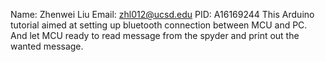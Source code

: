 Name: Zhenwei Liu Email: zhl012@ucsd.edu PID: A16169244
This Arduino tutorial aimed at setting up bluetooth connection between MCU and PC.
And let MCU ready to read message from the spyder and print out the wanted message.
